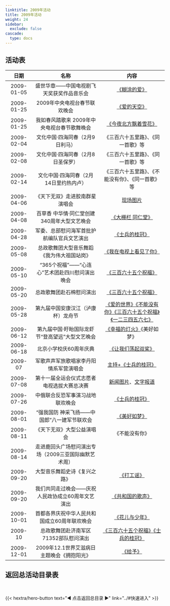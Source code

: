 ```yaml
---
linktitle: 2009年活动
title: 2009年活动
weight: 24
sidebar:
  exclude: false
cascade:
  type: docs
---
```


## 活动表

|日期|名称|内容|
|:-----:|:-----:|:-----:|
|2009-01-05|盛世华章——中国电视剧飞天奖获奖作品音乐会|[《糊涂的爱》](../2009/20090105/)|
|2009-01-25|2009年中央电视台春节联欢晚会|[《爱的天空》](../2009/20090125/#2009年中央电视台春节联欢晚会)|
|2009-01-25|我如春风踏歌来 2009年中央电视台春节歌舞晚会|[《今夜北方飘着雪花》](../2009/20090125/#我如春风踏歌来-2009年中央电视台春节歌舞晚会)|
|2009-02-04|文化中国·四海同春（2月9日利马）|《三百六十五里路》、《同一首歌》等|
|2009-02-08|文化中国·四海同春（2月8日圣保罗）|《三百六十五里路》、《同一首歌》等|
|2009-02-14|文化中国·四海同春（2月14日里约热内卢）|《三百六十五里路》、《不能没有你》、《同一首歌》等|
|2009-04-06|《天下无双》走进胶南群星演唱会|[现场图片](https://bbs.fengniao.com/forum/1173318.html)|
|2009-04-08|百草香 中华情·同仁堂创建340周年大型文艺晚会|[《大栅栏 同仁堂》](../2009/20090408/)|
|2009-04-28|军委、总部慰问海军首批护航编队官兵文艺演出|[《士兵的桂冠》](../2009/20090428/)|
|2009-05-08|总政歌舞团大型音乐舞蹈《我为伟大祖国站岗》|[《我在电视上看见了你》](../2009/20090508/)|
|2009-05-10|“365个祝福”——“心连心”艺术团赴四川慰问演出晚会|[《三百六十五个祝福》](../2009/20090510/)|
|2009-05-20|总政歌舞团赴石棉慰问演出|[《三百六十五个祝福》](https://www.yaan.gov.cn/xinwen/show/d5af03fb-8ae3-4dd1-810a-6ec7fcf6614b.html)|
|2009-05-28|第九届中国安康汉江（泸康杯）龙舟节|[《爱的世界》《不能没有你》《三百六十五个祝福》《一二三四五六七》](../2009/20090528/)|
|2009-06-12|第九届中国·盱眙国际龙虾节“登高望远”大型文艺晚会|[《幸福的灯火》](../2009/20090612/)《美好如梦》|
|2009-06-18|北京小学校庆60周年庆典|[《让我们荡起双桨》](../2009/20090618/)|
|2009-07|军歌声声军旅歌唱家李丹阳情系军营演唱会|[主持+《士兵的桂冠》](../2009/200907/)|
|2009-07-08|第十一届全运会仪式志愿者电视选拔大赛总决赛|[新闻图片](https://blog.sina.com.cn/s/blog_5234c9b10100ejp4.html)、[文字报道](https://paper.dzwww.com/shrb/data/20090708/html/37/content_4.html)|
|2009-07-26|中俄联合反恐军事演习战地联欢晚会|[《士兵的桂冠》](../2009/20090726/)|
|2009-08-01|“强我国防  神采飞扬——中国郎”八一建军节联欢会|[《美好如梦》](../2009/20090801/)|
|2009-08-11|《天下无双》大型公益演唱会|《不能没有你》|
|2009-08-14|走进鹿回头广场慰问演出专场（2009三亚国际幽默艺术周）||
|2009-09-20|大型音乐舞蹈史诗《复兴之路》|[《打工谣》](../2009/20090920-1/)|
|2009-09-20|我们共同走过晚会——庆祝人民政协成立60周年文艺演出|[《共和国的歌声》](../2009/20090920/)|
|2009-10-01|首都各界庆祝中华人民共和国成立60周年联欢晚会|[《花儿与少年》](../2009/20091001/)|
|2009-10|总政歌舞团赴济南军区71352部队慰问演出|[《三百六十五个祝福》《士兵的桂冠》](../2009/200910/)|
|2009-12-01|2009年12.1世界艾滋病日主题晚会《拥抱阳光》|[《给予》](../2009/20091201/)|



## 返回总活动目录表

<br>

{{< hextra/hero-button text="◀ 点击返回总目录 ▶" link="../#快速进入" >}}